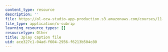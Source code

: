 ```yaml
---
content_type: resource
description: ''
file: https://ol-ocw-studio-app-production.s3.amazonaws.com/courses/11-384-malaysia-sustainable-cities-practicum-spring-2018/ace327c104adf6042956f6213b504c80_WFbNs3fZJAo.srt
file_type: application/x-subrip
learning_resource_types: []
resourcetype: Other
title: 3play caption file
uid: ace327c1-04ad-f604-2956-f6213b504c80
---
```

